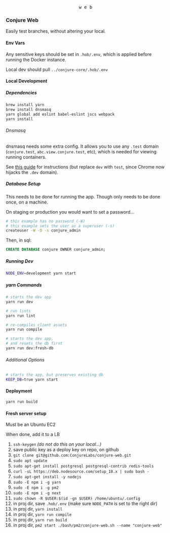 <p align="center">
  <kbd>w e b</kbd>
</p>

### Conjure Web

Easily test branches, without altering your local.

#### Env Vars

Any sensitive keys should be set in `.hob/.env`, which is applied before running the Docker instance.

Local dev should pull `../conjure-core/.hob/.env`

#### Local Development

##### Dependencies

```bash
brew install yarn
brew install dnsmasq
yarn global add eslint babel-eslint jscs webpack
yarn install
```

###### Dnsmasq

dnsmasq needs some extra config. It allows you to use any `.test` domain (`conjure.test`, `abc.view.conjure.test`, etc), which is needed for viewing running containers.

See [this guide](https://passingcuriosity.com/2013/dnsmasq-dev-osx/) for instructions (but replace `dev` with `test`, since Chrome now hijacks the `.dev` domain).

##### Database Setup

This needs to be done for running the app. Though only needs to be done once, on a machine.

On staging or production you would want to set a password...

```bash
# this example has no password (-W)
# this example sets the user as a superuser (-s)
createuser -W -D -s conjure_admin
```

Then, in sql:

```sql
CREATE DATABASE conjure OWNER conjure_admin;
```

##### Running Dev

```bash
NODE_ENV=development yarn start
```

##### yarn Commands

```bash
# starts the dev app
yarn run dev

# run lints
yarn run lint

# re-compiles client assets
yarn run compile

# starts the dev app,
# and resets the db first
yarn run dev:fresh-db
```

###### Additional Options

```bash
# starts the app, but preserves existing db
KEEP_DB=true yarn start
```

#### Deployment

```bash
yarn run build
```

#### Fresh server setup

Must be an Ubuntu EC2

When done, add it to a LB

1. `ssh-keygen` _(do not do this on your local...)_
2. save public key as a deploy key on repo, on github
3. `git clone git@github.com:ConjureLabs/conjure-web.git`
4. `sudo apt update`
5. `sudo apt-get install postgresql postgresql-contrib redis-tools`
6. `curl -sL https://deb.nodesource.com/setup_10.x | sudo bash -`
7. `sudo apt-get install -y nodejs`
8. `sudo -E npm i -g yarn`
9. `sudo -E npm i -g pm2`
10. `sudo -E npm i -g next`
11. `sudo chown -R $USER:$(id -gn $USER) /home/ubuntu/.config `
12. in proj dir, save `.hob/.env` (make sure `NODE_PATH` is set to the right dir)
13. in proj dir, `yarn install`
14. in proj dir, `yarn run compile`
15. in proj dir, `yarn run build`
16. in proj dir, `pm2 start ./bash/pm2/conjure-web.sh --name "conjure-web"`
